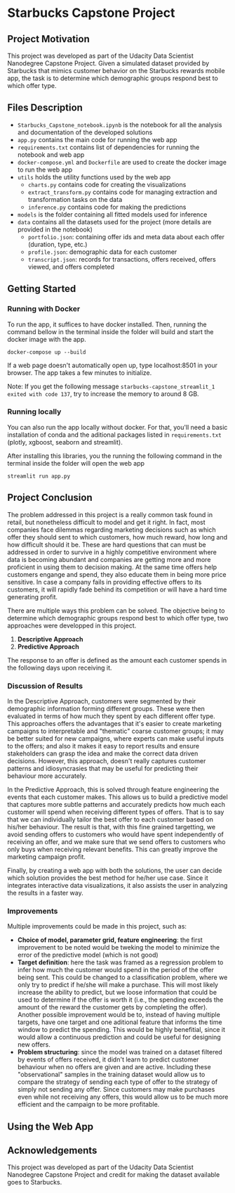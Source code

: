# Starbucks Capstone Project

## Project Motivation
This project was developed as part of the Udacity Data Scientist Nanodegree Capstone Project. Given a simulated dataset provided by Starbucks that mimics customer behavior on the Starbucks rewards mobile app, the task is to determine which demographic groups respond best to which offer type.

## Files Description
* `Starbucks_Capstone_notebook.ipynb` is the notebook for all the analysis and documentation of the developed solutions
* `app.py` contains the main code for running the web app
* `requirements.txt` contains list of dependencies for running the notebook and web app
* `docker-compose.yml` and `Dockerfile` are used to create the docker image to run the web app
* `utils` holds the utility functions used by the web app
    * `charts.py` contains code for creating the visualizations
    * `extract_transform.py` contains code for managing extraction and transformation tasks on the data
    * `inference.py` contains code for making the predictions
* `models` is the folder containing all fitted models used for inference
* `data` contains all the datasets used for the project (more details are provided in the notebook)
    * `portfolio.json`: containing offer ids and meta data about each offer (duration, type, etc.)
    * `profile.json`: demographic data for each customer
    * `transcript.json`: records for transactions, offers received, offers viewed, and offers completed


## Getting Started
### Running with Docker
To run the app, it suffices to have docker installed. Then, running the command bellow in the terminal inside the folder will build and start the docker image with the app. 
```
docker-compose up --build
```
If a web page doesn't automatically open up, type localhost:8501 in your browser. The app takes a few minutes to initialize.

Note: If you get the following message `starbucks-capstone_streamlit_1 exited with code 137`, try to increase the memory to around 8 GB.

### Running locally
You can also run the app locally without docker. For that, you'll need a basic installation of conda and the aditional packages listed in `requirements.txt` (plotly, xgboost, seaborn and streamlit).

After installing this libraries, you the running the following command in the terminal inside the folder will open the web app
```
streamlit run app.py 
```

## Project Conclusion

The problem addressed in this project is a really common task found in retail, but nonetheless difficult to model and get it right. In fact, most companies face dilemmas regarding marketing decisions such as which offer they should sent to which customers, how much reward, how long and how difficult should it be. These are hard questions that can must be addressed in order to survive in a highly competitive environment where data is becoming abundant and companies are getting more and more proficient in using them to decision making. At the same time offers help customers engange and spend, they also educate them in being more price sensitive. In case a company fails in providing effective offers to its customers, it will rapidly fade behind its competition or will have a hard time generating profit.

There are multiple ways this problem can be solved. The objective being to determine which demographic groups respond best to which offer type, two approaches were developped in this project.
1. **Descriptive Approach**
2. **Predictive Approach**

The response to an offer is defined as the amount each customer spends in the following days upon receiving it.

### Discussion of Results
In the Descriptive Approach, customers were segmented by their demographic information forming different groups. These were then evaluated in terms of how much they spent by each different offer type. This approaches offers the advantages that it's easier to create marketing campaigns to interpretable and "thematic" coarse customer groups; it may be better suited for new campaigns, where experts can make useful inputs to the offers; and also it makes it easy to report results and ensure stakeholders can grasp the idea and make the correct data driven decisions. However, this approach, doesn't really captures customer patterns and idiosyncrasies that may be useful for predicting their behaviour more accurately.

In the Predictive Approach, this is solved through feature engineering the events that each customer makes. This allows us to build a predictive model that captures more subtle patterns and accurately predicts how much each customer will spend when receiving different types of offers. That is to say that we can individually tailor the best offer to each customer based on his/her behaviour. The result is that, with this fine grained targetting, we avoid sending offers to customers who would have spent independently of receiving an offer, and we make sure that we send offers to customers who only buys when receiving relevant benefits. This can greatly improve the marketing campaign profit.

Finally, by creating a web app with both the solutions, the user can decide which solution provides the best method for he/her use case. Since it integrates interactive data visualizations, it also assists the user in analyzing the results in a faster way.

### Improvements
Multiple improvements could be made in this project, such as:
* **Choice of model, parameter grid, feature engineering**: the first improvement to be noted would be tweking the model to minimize the error of the predictive model (which is not good)
* **Target definition**: here the task was framed as a regression problem to infer how much the customer would spend in the period of the offer being sent. This could be changed to a classification problem, where we only try to predict if he/she will make a purchase. This will most likely increase the ability to predict, but we loose information that could be used to determine if the offer is worth it (i.e., the spending exceeds the amount of the reward the customer gets by completing the offer). Another possible improvement would be to, instead of having multiple targets, have one target and one aditional feature that informs the time window to predict the spending. This would be highly benefitial, since it would allow a continuous prediction and could be useful for designing new offers.
* **Problem structuring**: since the model was trained on a dataset filtered by events of offers received, it didn't learn to predict customer behaviour when no offers are given and are active. Including these "observational" samples in the training dataset would allow us to compare the strategy of sending each type of offer to the strategy of simply not sending any offer. Since customers may make purchases even while not receiving any offers, this would allow us to be much more efficient and the campaign to be more profitable.

## Using the Web App


## Acknowledgements
This project was developed as part of the Udacity Data Scientist Nanodegree Capstone Project and credit for making the dataset available goes to Starbucks.